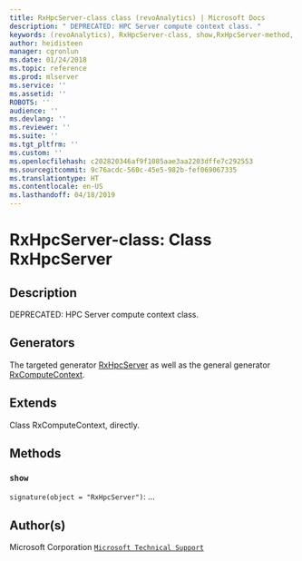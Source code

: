 ```yaml
---
title: RxHpcServer-class class (revoAnalytics) | Microsoft Docs
description: " DEPRECATED: HPC Server compute context class. "
keywords: (revoAnalytics), RxHpcServer-class, show,RxHpcServer-method, classes
author: heidisteen
manager: cgronlun
ms.date: 01/24/2018
ms.topic: reference
ms.prod: mlserver
ms.service: ''
ms.assetid: ''
ROBOTS: ''
audience: ''
ms.devlang: ''
ms.reviewer: ''
ms.suite: ''
ms.tgt_pltfrm: ''
ms.custom: ''
ms.openlocfilehash: c202820346af9f1085aae3aa2203dffe7c292553
ms.sourcegitcommit: 9c76acdc-560c-45e5-982b-fef069067335
ms.translationtype: HT
ms.contentlocale: en-US
ms.lasthandoff: 04/18/2019
---
```

 # <a name="rxhpcserver-class-class-rxhpcserver"></a>RxHpcServer-class: Class RxHpcServer 
 ## <a name="description"></a>Description
 
DEPRECATED: HPC Server compute context class.
 
 
 ## <a name="generators"></a>Generators 

 
The targeted generator [RxHpcServer](RevoScaleR-deprecated.md) as well as the general generator [RxComputeContext](RxComputeContext.md).
 
 ## <a name="extends"></a>Extends 

 
Class RxComputeContext, directly.
 
 ## <a name="methods"></a>Methods 

 


### `show`
`signature(object = "RxHpcServer")`: ...



 
 ## <a name="authors"></a>Author(s)
 Microsoft Corporation [`Microsoft Technical Support`](https://go.microsoft.com/fwlink/?LinkID=698556&clcid=0x409)
 
 
 
 
     
